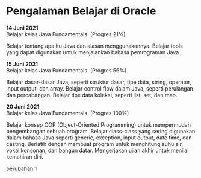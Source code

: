 # Pengalaman Belajar di Oracle

**14 Juni 2021**<br> 
Belajar kelas Java Fundamentals. (Progres 21%)

Belajar tentang apa itu Java dan alasan menggunakannya.
Belajar tools yang dapat digunakan untuk menjalankan bahasa pemrograman Java.

**15 Juni 2021**<br> 
Belajar kelas Java Fundamentals. (Progres 56%)

Belajar dasar-dasar Java, seperti struktur dasar, tipe data, string, operator, input output, dan array.
Belajar control flow dalam Java, seperti perulangan dan percabangan.
Belajar tipe data koleksi, seperti list, set, dan map.

**20 Juni 2021**<br> 
Belajar kelas Java Fundamentals. (Progres 100%)

Belajar konsep OOP (Object-Oriented Programming) untuk mempermudah pengembangan sebuah program.
Belajar class-class yang sering digunakan dalam bahasa Java seperti generic, exception, input output, date time, dan casting.
Berlatih dengan membuat program untuk menghitung suhu air, vokal konsonan, dan bangun datar.
Mengerjakan ujian akhir untuk menilai kemahiran diri.

perubahan 1
